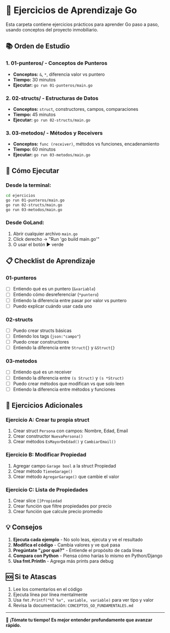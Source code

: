 # 🧪 Ejercicios de Aprendizaje Go

Esta carpeta contiene ejercicios prácticos para aprender Go paso a paso, usando conceptos del proyecto inmobiliario.

## 📚 Orden de Estudio

### 1. **01-punteros/** - Conceptos de Punteros
- **Conceptos:** `&`, `*`, diferencia valor vs puntero
- **Tiempo:** 30 minutos
- **Ejecutar:** `go run 01-punteros/main.go`

### 2. **02-structs/** - Estructuras de Datos
- **Conceptos:** `struct`, constructores, campos, comparaciones
- **Tiempo:** 45 minutos
- **Ejecutar:** `go run 02-structs/main.go`

### 3. **03-metodos/** - Métodos y Receivers
- **Conceptos:** `func (receiver)`, métodos vs funciones, encadenamiento
- **Tiempo:** 60 minutos
- **Ejecutar:** `go run 03-metodos/main.go`

## 🚀 Cómo Ejecutar

### **Desde la terminal:**
```bash
cd ejercicios
go run 01-punteros/main.go
go run 02-structs/main.go
go run 03-metodos/main.go
```

### **Desde GoLand:**
1. Abrir cualquier archivo `main.go`
2. Click derecho → "Run 'go build main.go'"
3. O usar el botón ▶️ verde

## 📋 Checklist de Aprendizaje

### 01-punteros
- [ ] Entiendo qué es un puntero (`&variable`)
- [ ] Entiendo cómo desreferenciar (`*puntero`)
- [ ] Entiendo la diferencia entre pasar por valor vs puntero
- [ ] Puedo explicar cuándo usar cada uno

### 02-structs
- [ ] Puedo crear structs básicas
- [ ] Entiendo los tags (`json:"campo"`)
- [ ] Puedo crear constructores
- [ ] Entiendo la diferencia entre `Struct{}` y `&Struct{}`

### 03-metodos
- [ ] Entiendo qué es un receiver
- [ ] Entiendo la diferencia entre `(s Struct)` y `(s *Struct)`
- [ ] Puedo crear métodos que modifican vs que solo leen
- [ ] Entiendo la diferencia entre métodos y funciones

## 🎯 Ejercicios Adicionales

### **Ejercicio A: Crear tu propia struct**
1. Crear struct `Persona` con campos: Nombre, Edad, Email
2. Crear constructor `NuevaPersona()`
3. Crear métodos `EsMayorDeEdad()` y `CambiarEmail()`

### **Ejercicio B: Modificar Propiedad**
1. Agregar campo `Garage bool` a la struct Propiedad
2. Crear método `TieneGarage()` 
3. Crear método `AgregarGarage()` que cambie el valor

### **Ejercicio C: Lista de Propiedades**
1. Crear slice `[]Propiedad`
2. Crear función que filtre propiedades por precio
3. Crear función que calcule precio promedio

## 💡 Consejos

1. **Ejecuta cada ejemplo** - No solo leas, ejecuta y ve el resultado
2. **Modifica el código** - Cambia valores y ve qué pasa
3. **Pregúntate "¿por qué?"** - Entiende el propósito de cada línea
4. **Compara con Python** - Piensa cómo harías lo mismo en Python/Django
5. **Usa fmt.Println** - Agrega más prints para debug

## 🆘 Si te Atascas

1. Lee los comentarios en el código
2. Ejecuta línea por línea mentalmente
3. Usa `fmt.Printf("%T %v", variable, variable)` para ver tipo y valor
4. Revisa la documentación: `CONCEPTOS_GO_FUNDAMENTALES.md`

---

💪 **¡Tómate tu tiempo! Es mejor entender profundamente que avanzar rápido.**